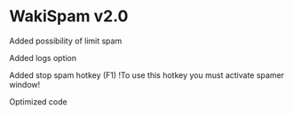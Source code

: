 # WakiSpam v2.0

Added possibility of limit spam

Added logs option

Added stop spam hotkey (F1) !To use this hotkey you must activate spamer window!

Optimized code
